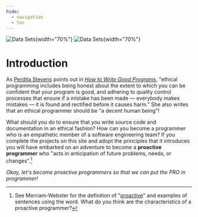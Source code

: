 ```yaml
---
hide:
  - navigation
  - toc
---
```


![Data Sets](/img/main/ready-to-research.svg#only-light){width="70%"}
![Data Sets](/img/main/ready-to-research-inverted.svg#only-dark){width="70%"}

# Introduction

As [Perdita Stevens](https://www.stevens-bradfield.com/~perdita/) points out in
[*How to Write Good
Programs*](https://www.cambridge.org/gb/academic/subjects/computer-science/computing-general-interest/how-write-good-programs-guide-students),
"ethical programming includes being honest about the extent to which you can be
confident that your program is good, and adhering to quality control processes
that ensure if a mistake has been made &mdash; everybody makes mistakes &mdash;
it is found and rectified before it causes harm." She also writes that an
ethical programmer should be "a decent human being"!

What should you do to ensure that you write source code and documentation in an
ethical fashion? How can you become a programmer who is an empathetic member of
a software engineering team? If you complete the projects on this site and adopt
the principles that it introduces you will have embarked on an adventure to
become a **proactive programmer** who "acts in anticipation of future problems,
needs, or changes".[^1]

*Okay, let's become proactive programmers so that we can put the PRO in
programmer!*

[^1]: See Merriam-Webster for the definition of
  "[proactive](https://www.merriam-webster.com/dictionary/proactive)" and
  examples of sentences using the word. What do you think are the
  characteristics of a proactive programmer?
